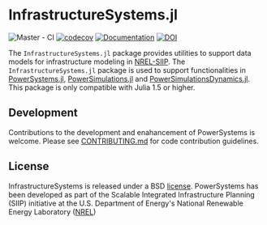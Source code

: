 # InfrastructureSystems.jl

![Master - CI](https://github.com/NREL-SIIP/InfrastructureSystems.jl/workflows/Master%20-%20CI/badge.svg)
[![codecov](https://codecov.io/gh/NREL-SIIP/InfrastructureSystems.jl/branch/master/graph/badge.svg)](https://codecov.io/gh/NREL-SIIP/InfrastructureSystems.jl)
[![Documentation](https://github.com/NREL-SIIP/InfrastructureSystems.jl/workflows/Documentation/badge.svg)](https://nrel-siip.github.io/InfrastructureSystems.jl/stable/)
[![DOI](https://zenodo.org/badge/202787784.svg)](https://zenodo.org/badge/latestdoi/202787784)

The `InfrastructureSystems.jl` package provides utilities to support data models for infrastructure modeling in [NREL-SIIP](https://github.com/NREL-SIIP). The `InfrastructureSystems.jl` package is used to support functionalities in [PowerSystems.jl](https://github.com/NREL-SIIP/PowerSystems.jl), [PowerSimulations.jl](https://github.com/NREL-SIIP/PowerSystems.jl) and [PowerSimulationsDynamics.jl](https://github.com/NREL-SIIP/PowerSimulationsDynamics.jl). This package is only compatible with Julia 1.5 or higher.

## Development

Contributions to the development and enahancement of PowerSystems is welcome. Please see [CONTRIBUTING.md](https://github.com/NREL-SIIP/InfrastructureSystems.jl/blob/master/CONTRIBUTING.md) for code contribution guidelines.

## License

InfrastructureSystems is released under a BSD [license](https://github.com/NREL-SIIP/InfrastructureSystems.jl/blob/master/LICENSE). PowerSystems has been developed as part of the Scalable Integrated Infrastructure Planning (SIIP)
initiative at the U.S. Department of Energy's National Renewable Energy Laboratory ([NREL](https://www.nrel.gov/))
